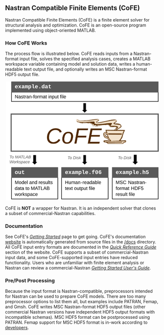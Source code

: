 ## Nastran Compatible Finite Elements (CoFE) 
Nastran Compatible Finite Elements (CoFE) is a finite element solver for structural analysis and optimization. CoFE is an open-source program implemented using object-oriented MATLAB.

### How CoFE Works
The process flow is illustrated below. CoFE reads inputs from a Nastran-format input file, solves the specified analysis cases, creates a MATLAB workspace variable containing model and solution data, writes a human-readable text output file, and optionally writes an MSC Nastran-format HDF5 output file.

<p align="center">
<img src="https://raw.githubusercontent.com/vtpasquale/web_assets/assets/img/inputOutput2.svg" width="500">
</p>

CoFE is **NOT** a wrapper for Nastran. It is an independent solver that clones a subset of commercial-Nastran capabilities.

### Documentation
See CoFE's [*Getting Started*](https://vtpasquale.github.io/NASTRAN_CoFE/1._Getting_Started/) page to get going. CoFE's documentation [website](https://vtpasquale.github.io/NASTRAN_CoFE/) is automatically generated from source files in the [/docs](https://github.com/vtpasquale/NASTRAN_CoFE/tree/version5/docs) directory. All CoFE input entry formats are documented in the [*Quick Reference Guide*](https://vtpasquale.github.io/NASTRAN_CoFE/quick_reference_guide/quick_reference_guide/) section of the website. CoFE supports a subset of commercial-Nastran input data, and some CoFE-supported input entries have reduced functionality. Users who are unfamiliar with finite element analysis or Nastran can review a commercial-Nastran [*Getting Started User's Guide*](https://www.google.com/search?q=Nastran+Getting+Started+User%E2%80%99s+Guide). 

### Pre/Post Processing
Because the input format is Nastran-compatible, preprocessors intended for Nastran can be used to prepare CoFE models. There are too many preprocessor options to list them all, but examples include PATRAN, Femap, and Gmsh. CoFE writes MSC Nastran-format HDF5 output files (other commercial Nastran versions have independent HDF5 output formats with incompatible schemas). MSC HDF5 format can be postprocessed using PATRAN. Femap support for MSC HDF5 format is in-work according to [developers]( https://community.sw.siemens.com/s/question/0D54O000061xpmj/femap-needs-to-better-support-msc-nastrans-newer-features-feature-requests). 
